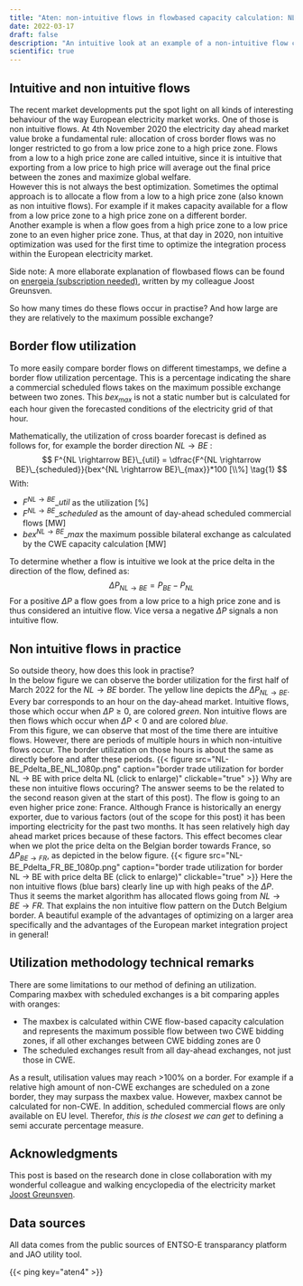 ```yaml
---
title: "Aten: non-intuitive flows in flowbased capacity calculation: NL -> BE"
date: 2022-03-17
draft: false
description: "An intuitive look at an example of a non-intuitive flow close to home. Based on research done with my colleague Joost Greunsven"
scientific: true
---
```

## Intuitive and non intuitive flows
The recent market developments put the spot light on all kinds of interesting behaviour of the way European electricity market works. One of those is non intuitive flows. At 4th November 2020 the electricity day ahead market value broke a fundamental rule: allocation of cross border flows was no longer restricted to go from a low price zone to a high price zone. Flows from a low to a  high price zone are called intuitive, since it is intuitive that exporting from a low price to high price will average out the final price between the zones and maximize global welfare.  
However this is not always the best optimization. Sometimes the optimal approach is to allocate a flow from a low to a high price zone (also known as non intuitive flows). For example if it makes capacity available for a flow from a low price zone to a high price zone on a different border.   
Another example is when a flow goes from a high price zone to a low price zone to an even higher price zone. 
Thus, at that day in 2020, non intuitive optimization was used for the first time to optimize the integration process within the European electricity market. 

Side note: A more ellaborate explanation of flowbased flows can be found on [energeia (subscription needed)](https://energeia.nl/trilemma/40090522/evolutie-in-flow-based-marktkoppeling-kan-voor-verrassingen-zorgen), written by my colleague Joost Greunsven. 

So how many times do these flows occur in practise? And how large are they are relatively to the maximum possible exchange?

## Border flow utilization
To more easily compare border flows on different timestamps, we define a border flow utilization percentage. This is a percentage indicating the share a commercial scheduled flows takes on the maximum possible exchange between two zones. This $bex_{max}$ is not a static number but is calculated for each hour given the forecasted conditions of the electricity grid of that hour.

Mathematically, the utilization of cross boarder forecast is defined as follows for, for example the border direction $NL \rightarrow BE$ :
$$ F^{NL \rightarrow BE}\_{util} = \dfrac{F^{NL \rightarrow BE}\_{scheduled}}{bex^{NL \rightarrow BE}\_{max}}*100 [\\%] \tag{1}  $$
With:
* $F^{NL \rightarrow BE}\_{util}$ as the utilization [%]
* $F^{NL \rightarrow BE}\_{scheduled}$ as the amount of day-ahead scheduled commercial flows [MW]
* $bex^{NL \rightarrow BE}\_{max}$ the maximum possible bilateral exchange as calculated by the CWE capacity calculation [MW]

To determine whether a flow is intuitive we look at the price delta in the direction of the flow, defined as:
$$ \Delta P_{NL \rightarrow BE} = P_{BE} - P_{NL} \tag{2}  $$
For a positive $\Delta{P}$ a flow goes from a low price to a high price zone and is thus considered an intuitive flow. Vice versa a negative $\Delta{P}$ signals a non intuitive flow.


## Non intuitive flows in practice
So outside theory, how does this look in practise?  
In the below figure we can observe the border utilization for the first half of March 2022 for the $NL \rightarrow BE$ border. The yellow line depicts the $\Delta P_{NL \rightarrow BE}$. Every bar corresponds to an hour on the day-ahead market. Intuitive flows, those which occur when $\Delta P \geq 0$, are colored *green*. Non intuitive flows are then flows which occur when $\Delta P < 0$ and are colored *blue*.  
From this figure, we can observe that most of the time there are intuitive flows. However, there are periods of multiple hours in which non-intuitive flows occur. The border utilization on those hours is about the same as directly before and after these periods.
{{< figure src="NL-BE_Pdelta_BE_NL_1080p.png" caption="border trade utilization for border NL -> BE with price delta NL (click to enlarge)" clickable="true" >}}
Why are these non intuitive flows occuring? The answer seems to be the related to the second reason given at the start of this post). The flow is going to an even higher price zone: France. Although France is historically an energy exporter, due to various factors (out of the scope for this post) it has been importing electricity for the past two months. It has seen relatively high day ahead market prices because of these factors.
This effect becomes clear when we plot the price delta on the Belgian border towards France, so $\Delta P_{BE\rightarrow FR}$, as depicted in the below figure.
{{< figure src="NL-BE_Pdelta_FR_BE_1080p.png" caption="border trade utilization for border NL -> BE with price delta BE (click to enlarge)" clickable="true" >}}
Here the non intuitive flows (blue bars) clearly line up with high peaks of the $\Delta P$. Thus it seems the market algorithm has allocated flows going from $NL\rightarrow BE\rightarrow FR$. That explains the non intuitive flow pattern on the Dutch Belgium border. A beautiful example of the advantages of optimizing on a larger area specifically and the advantages of the European market integration project in general!

## Utilization methodology technical remarks
There are some limitations to our method of defining an utilization.  
Comparing maxbex with scheduled exchanges is a bit comparing apples with oranges:
* The maxbex is calculated within CWE flow-based capacity calculation and represents the maximum possible flow between two CWE bidding zones, if all other exchanges between CWE bidding zones are 0
* The scheduled exchanges result from all day-ahead exchanges, not just those in CWE.

As a result, utilisation values may reach  >100% on a border. For example if a relative high amount of non-CWE exchanges are scheduled on a zone border, they may surpass the maxbex value.
However, maxbex cannot be calculated for non-CWE. In addition, scheduled commercial flows are only available on EU level. Therefor,  *this is the closest we can get* to defining a semi accurate percentage measure.

## Acknowledgments
This post is based on the research done in close collaboration with my wonderful colleague and walking encyclopedia of the electricity market [Joost Greunsven](https://twitter.com/JoostGreunsven).

## Data sources
All data comes from the public sources of ENTSO-E transparancy platform and JAO utility tool.

{{< ping key="aten4" >}}
